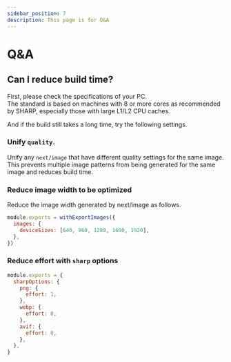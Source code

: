```yaml
---
sidebar_position: 7
description: This page is for Q&A
---
```


# Q&A

## Can I reduce build time?

First, please check the specifications of your PC.  
The standard is based on machines with 8 or more cores as recommended by SHARP, especially those with large L1/L2 CPU caches.

And if the build still takes a long time, try the following settings.

### Unify `quality`.

Unify any `next/image` that have different quality settings for the same image.
This prevents multiple image patterns from being generated for the same image and reduces build time.

### Reduce image width to be optimized

Reduce the image width generated by next/image as follows.

```js title="next.config.js"
module.exports = withExportImages({
  images: {
    deviceSizes: [640, 960, 1280, 1600, 1920],
  },
})
```

### Reduce effort with `sharp` options

```js title="export-images.config.js"
module.exports = {
  sharpOptions: {
    png: {
      effort: 1,
    },
    webp: {
      effort: 0,
    },
    avif: {
      effort: 0,
    },
  },
}
```

